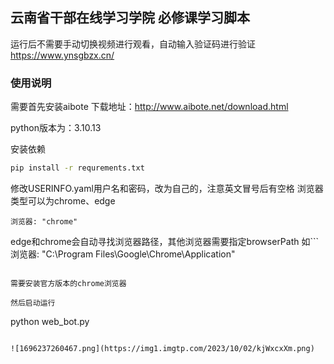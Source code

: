 ## 云南省干部在线学习学院 必修课学习脚本
运行后不需要手动切换视频进行观看，自动输入验证码进行验证
https://www.ynsgbzx.cn/

### 使用说明
需要首先安装aibote
下载地址：http://www.aibote.net/download.html

python版本为：3.10.13

安装依赖
```bash
pip install -r requrements.txt
```

修改USERINFO.yaml用户名和密码，改为自己的，注意英文冒号后有空格
浏览器类型可以为chrome、edge
```
浏览器: "chrome"
```

edge和chrome会自动寻找浏览器路径，其他浏览器需要指定browserPath
如```
浏览器: "C:\\Program Files\\Google\\Chrome\\Application"
```

需要安装官方版本的chrome浏览器

然后启动运行
```
python web_bot.py
```

![1696237260467.png](https://img1.imgtp.com/2023/10/02/kjWxcxXm.png)
